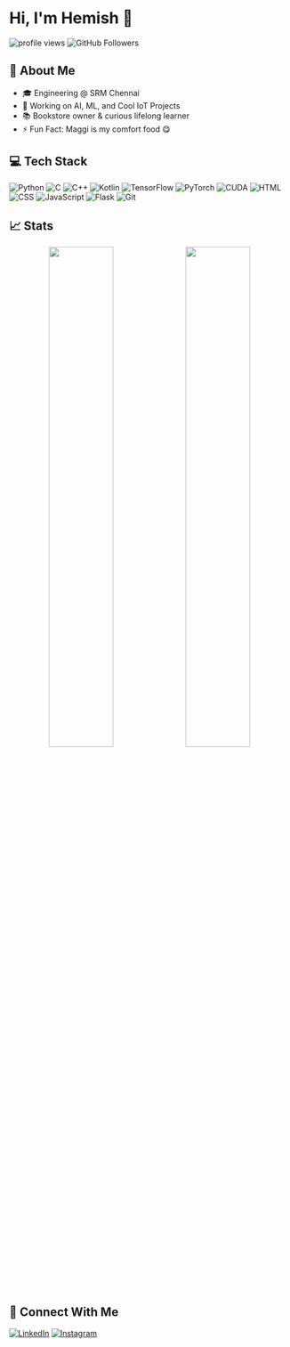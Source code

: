 # Hi, I'm Hemish 👋

<!-- Badges (GitHub stats, visitors, etc.) -->
<p align="left">
  <img src="https://komarev.com/ghpvc/?username=hemish123&style=flat-square" alt="profile views" />
  <img src="https://img.shields.io/github/followers/hemish123?style=social" alt="GitHub Followers"/>
</p>

## 🚀 About Me
- 🎓 Engineering @ SRM Chennai  
- 🧠 Working on AI, ML, and Cool IoT Projects  
- 📚 Bookstore owner & curious lifelong learner  
- ⚡ Fun Fact: Maggi is my comfort food 😋

## 💻 Tech Stack
![Python](https://img.shields.io/badge/-Python-333333?style=flat&logo=python)
![C](https://img.shields.io/badge/-C-333333?style=flat&logo=c)
![C++](https://img.shields.io/badge/-C++-333333?style=flat&logo=c%2B%2B)
![Kotlin](https://img.shields.io/badge/-Kotlin-333333?style=flat&logo=kotlin)
![TensorFlow](https://img.shields.io/badge/-TensorFlow-333333?style=flat&logo=tensorflow)
![PyTorch](https://img.shields.io/badge/-PyTorch-333333?style=flat&logo=pytorch)
![CUDA](https://img.shields.io/badge/-CUDA-333333?style=flat&logo=nvidia)
![HTML](https://img.shields.io/badge/-HTML-333333?style=flat&logo=html5)
![CSS](https://img.shields.io/badge/-CSS-333333?style=flat&logo=css3)
![JavaScript](https://img.shields.io/badge/-JavaScript-333333?style=flat&logo=javascript)
![Flask](https://img.shields.io/badge/-Flask-333333?style=flat&logo=flask)
![Git](https://img.shields.io/badge/-Git-333333?style=flat&logo=git)

## 📈 Stats
<p align="center">
  <img src="https://github-readme-stats.vercel.app/api?username=hemish123&show_icons=true&theme=github_dark&hide_title=true" width="48%"/>
  <img src="https://github-readme-streak-stats.herokuapp.com/?user=hemish123&theme=github-dark-blue" width="48%"/>
</p>

## 🔗 Connect With Me
[![LinkedIn](https://img.shields.io/badge/-LinkedIn-0077B5?style=flat&logo=linkedin)](https://linkedin.com/in/hemish-jain-b64075213/)
[![Instagram](https://img.shields.io/badge/-Instagram-E4405F?style=flat&logo=instagram)](https://instagram.com/hemish__22)
